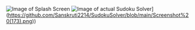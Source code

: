 ![Image of Splash Screen]([url](https://github.com/Sanskruti2214/SudokuSolver/blob/main/Screenshot%20(172).png))
![Image of actual Sudoku Solver]([url)](https://github.com/Sanskruti2214/SudokuSolver/blob/main/Screenshot%20(173).png))




